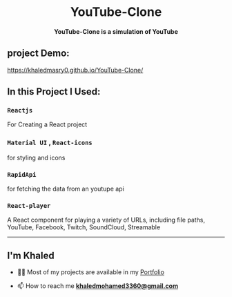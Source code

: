 <h1 align="center"> YouTube-Clone </h1>

<h4 align="center"> YouTube-Clone is a simulation of YouTube </h4>

## project Demo:
https://khaledmasry0.github.io/YouTube-Clone/

## In this Project I Used:

### `Reactjs`

For Creating a React project

###  `Material UI` , `React-icons`
for styling and icons

### `RapidApi`
for fetching the data from an youtupe api

### `React-player`
A React component for playing a variety of URLs, including file paths, YouTube, Facebook, Twitch, SoundCloud, Streamable

<hr/>

## I'm Khaled

- 👨‍💻 Most of my projects are available in my [Portfolio](https://khaledmasry0.github.io/Portfolio/)

<!-- - 📝 I usually write useful articles on [LinkedIn](https://www.linkedin.com//), [Facebook](https://www.facebook.com/), [Telegram](https://t.me/) -->

- 📫 How to reach me **khaledmohamed3360@gmail.com**
